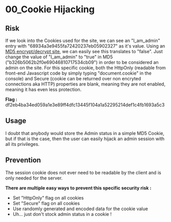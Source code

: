 # 00_Cookie Hijacking

## Risk

If we look into the Cookies used for the site, we can see an "I_am_admin" entry with "68934a3e9455fa72420237eb05902327" as it's value.
Using an [MD5 encrypt/decrypt site](https://www.cryptage-md5.com/), we can easily see this translates to "false".
Just change the value of "I_am_admin" to "true" in MD5 ("b326b5062b2f0e69046810717534cb09") in order to be considered an admin on the site.
For this specific cookie, both the HttpOnly (readable from front-end Javascript code by simply typing "document.cookie" in the console) and Secure (cookie can be returned over non encryted connections aka HTTP) properties are blank, meaning they are not enabled, meaning it has even less protection.

**Flag :** df2eb4ba34ed059a1e3e89ff4dfc13445f104a1a52295214def1c4fb1693a5c3

## Usage

I doubt that anybody would store the Admin status in a simple MD5 Cookie, but if that is the case, then the user can easily hijack an admin session with all its privileges.

## Prevention

The session cookie does not ever need to be readable by the client and is only needed for the server.

**There are multiple easy ways to prevent this specific security risk :**
- Set "HttpOnly" flag on all cookies
- Set "Secure" flag on all cookies
- Use randomly generated and encoded data for the cookie value
- Uh... just don't stock admin status in a cookie !
